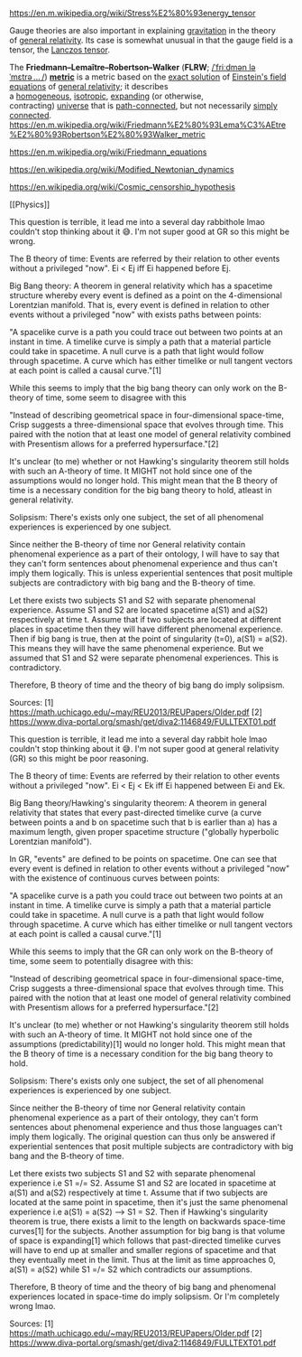 https://en.m.wikipedia.org/wiki/Stress%E2%80%93energy_tensor

Gauge theories are also important in explaining [gravitation](https://en.wikipedia.org/wiki/Gravitation "Gravitation") in the theory of [general relativity](https://en.wikipedia.org/wiki/General_relativity "General relativity"). Its case is somewhat unusual in that the gauge field is a tensor, the [Lanczos tensor](https://en.wikipedia.org/wiki/Lanczos_tensor "Lanczos tensor").

The **Friedmann–Lemaître–Robertson–Walker** (**FLRW**; [/ˈfriːdmən ləˈmɛtrə ... /](https://en.m.wikipedia.org/wiki/Help:IPA/English "Help:IPA/English")) **[metric](https://en.m.wikipedia.org/wiki/Lorentzian_metric "Lorentzian metric")** is a metric based on the [exact solution](https://en.m.wikipedia.org/wiki/Exact_solutions_in_general_relativity "Exact solutions in general relativity") of [Einstein's field equations](https://en.m.wikipedia.org/wiki/Einstein_field_equations "Einstein field equations") of [general relativity](https://en.m.wikipedia.org/wiki/General_relativity "General relativity"); it describes a [homogeneous](https://en.m.wikipedia.org/wiki/Homogeneity_(physics)#Translation_invariance "Homogeneity (physics)"), [isotropic](https://en.m.wikipedia.org/wiki/Isotropic "Isotropic"), [expanding](https://en.m.wikipedia.org/wiki/Metric_expansion_of_space "Metric expansion of space") (or otherwise, contracting) [universe](https://en.m.wikipedia.org/wiki/Universe "Universe") that is [path-connected](https://en.m.wikipedia.org/wiki/Path-connected "Path-connected"), but not necessarily [simply connected](https://en.m.wikipedia.org/wiki/Simply_connected_space "Simply connected space").
https://en.m.wikipedia.org/wiki/Friedmann%E2%80%93Lema%C3%AEtre%E2%80%93Robertson%E2%80%93Walker_metric

https://en.m.wikipedia.org/wiki/Friedmann_equations

https://en.wikipedia.org/wiki/Modified_Newtonian_dynamics


https://en.wikipedia.org/wiki/Cosmic_censorship_hypothesis


[[Physics]]



This question is terrible, it lead me into a several day rabbithole lmao couldn't stop thinking about it :sweat_smile:. I'm not super good at GR so this might be wrong. 

The B theory of time: Events are referred by their relation to other events without a privileged "now". Ei < Ej iff Ei happened before Ej.
 
Big Bang theory: A theorem in general relativity which has a spacetime structure whereby every event is defined as a point on the 4-dimensional Lorentzian manifold. That is, every event is defined in relation to other events without a privileged "now" with  exists paths between points:

"A spacelike curve is a path you could trace out between two points at an instant in time.
A timelike curve is simply a path that a material particle could take in spacetime.
A null curve is a path that light would follow through spacetime. 
A curve which has either timelike or null tangent vectors at each point is called a causal curve."[1]

While this seems to imply that the big bang theory can only work on the B-theory of time, some seem to disagree with this 

"Instead of describing geometrical space in four-dimensional space-time, Crisp suggests a three-dimensional space that evolves through time. This paired with the notion that at least one model of general relativity combined with Presentism allows for a preferred hypersurface."[2]

It's unclear (to me) whether or not Hawking's singularity theorem still holds with such an A-theory of time. It MIGHT not hold since one of the assumptions would no longer hold. This might mean that the B theory of time is a necessary condition for the big bang theory to hold, atleast in general relativity.

Solipsism: There's exists only one subject, the set of all phenomenal experiences is experienced by one subject.

Since neither the B-theory of time nor General relativity contain phenomenal experience as a part of their ontology, I will have to say that they can't form sentences about phenomenal experience and thus can't imply them logically. This is unless experiential sentences that posit multiple subjects are contradictory with big bang and the B-theory of time. 

Let there exists two subjects S1 and S2 with separate phenomenal experience. Assume S1 and S2 are located spacetime a(S1) and a(S2) respectively at time t. Assume that if two subjects are located at different places in spacetime then they will have different phenomenal experience. Then if big bang is true, then at the point of singularity (t=0), a(S1) = a(S2). This means they will have the same phenomenal experience. But we assumed that S1 and S2 were separate phenomenal experiences. This is contradictory. 

Therefore, B theory of time and the theory of big bang do imply solipsism.

Sources: 
[1] https://math.uchicago.edu/~may/REU2013/REUPapers/Older.pdf
[2] https://www.diva-portal.org/smash/get/diva2:1146849/FULLTEXT01.pdf


This question is terrible, it lead me into a several day rabbit hole lmao couldn't stop thinking about it :sweat_smile:. I'm not super good at general relativity (GR) so this might be poor reasoning. 

The B theory of time: Events are referred by their relation to other events without a privileged "now". Ei < Ej < Ek iff Ei happened between Ei and Ek.
 
Big Bang theory/Hawking's singularity theorem: A theorem in general relativity that states that every past-directed timelike curve (a curve between points a and b on spacetime such that b is earlier than a) has a maximum length, given proper spacetime structure ("globally hyperbolic Lorentzian manifold").

In GR, "events" are defined to be points on spacetime. One can see that every event is defined in relation to other events without a privileged "now" with the existence of continuous curves between points:

"A spacelike curve is a path you could trace out between two points at an instant in time.
A timelike curve is simply a path that a material particle could take in spacetime.
A null curve is a path that light would follow through spacetime. 
A curve which has either timelike or null tangent vectors at each point is called a causal curve."[1]

While this seems to imply that the GR can only work on the B-theory of time, some seem to potentially disagree with this:

"Instead of describing geometrical space in four-dimensional space-time, Crisp suggests a three-dimensional space that evolves through time. This paired with the notion that at least one model of general relativity combined with Presentism allows for a preferred hypersurface."[2]

It's unclear (to me) whether or not Hawking's singularity theorem still holds with such an A-theory of time. It MIGHT not hold since one of the assumptions (predictability)[1] would no longer hold. This might mean that the B theory of time is a necessary condition for the big bang theory to hold.

Solipsism: There's exists only one subject, the set of all phenomenal experiences is experienced by one subject.

Since neither the B-theory of time nor General relativity contain phenomenal experience as a part of their ontology, they can't form sentences about phenomenal experience and thus those languages can't imply them logically. The original question can thus only be answered if experiential sentences that posit multiple subjects are contradictory with big bang and the B-theory of time. 

Let there exists two subjects S1 and S2 with separate phenomenal experience i.e S1 =/= S2. Assume S1 and S2 are located in spacetime at a(S1) and a(S2) respectively at time t. Assume that if two subjects are located at the same point in spacetime, then it's just the same phenomenal experience i.e a(S1) = a(S2) --> S1 = S2. Then if Hawking's singularity theorem is true, there exists a limit to the length on backwards space-time curves[1] for the subjects. Another assumption for big bang is that volume of space is expanding[1] which follows that past-directed timelike curves will have to end up at smaller and smaller regions of spacetime and that they eventually meet in the limit. Thus at the limit as time approaches 0, a(S1) = a(S2) while S1 =/= S2 which contradicts our assumptions. 

Therefore, B theory of time and the theory of big bang and phenomenal experiences located in space-time do imply solipsism. Or I'm completely wrong lmao. 

Sources: 
[1] https://math.uchicago.edu/~may/REU2013/REUPapers/Older.pdf
[2] https://www.diva-portal.org/smash/get/diva2:1146849/FULLTEXT01.pdf